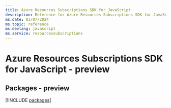 ```yaml
---
title: Azure Resources Subscriptions SDK for JavaScript
description: Reference for Azure Resources Subscriptions SDK for JavaScript
ms.date: 03/07/2024
ms.topic: reference
ms.devlang: javascript
ms.service: resourcessubscriptions
---
```

# Azure Resources Subscriptions SDK for JavaScript - preview
## Packages - preview
[!INCLUDE [packages](resources-subscriptions-index.md)]